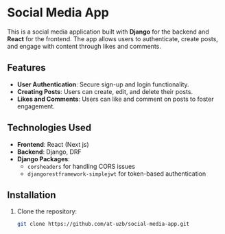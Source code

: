 # Social Media App

This is a social media application built with **Django** for the backend and **React** for the frontend. The app allows users to authenticate, create posts, and engage with content through likes and comments.

## Features
- **User Authentication**: Secure sign-up and login functionality.
- **Creating Posts**: Users can create, edit, and delete their posts.
- **Likes and Comments**: Users can like and comment on posts to foster engagement.
  
## Technologies Used
- **Frontend**: React (Next js)
- **Backend**: Django, DRF
- **Django Packages**: 
  - `corsheaders` for handling CORS issues
  - `djangorestframework-simplejwt` for token-based authentication

## Installation
1. Clone the repository:
   ```bash
   git clone https://github.com/at-uzb/social-media-app.git
